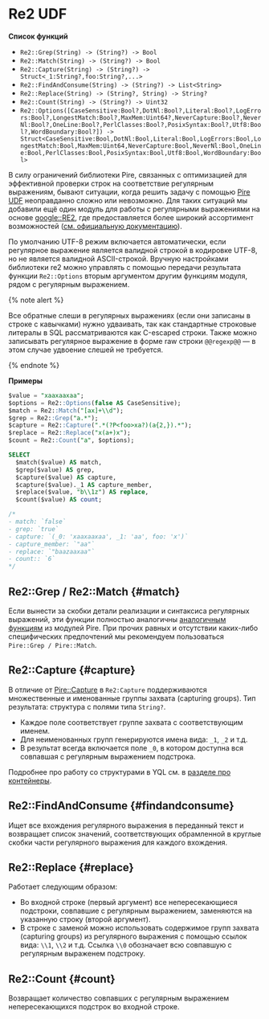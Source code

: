 # Re2 UDF

**Список функций**

* ```Re2::Grep(String) -> (String?) -> Bool```
* ```Re2::Match(String) -> (String?) -> Bool```
* ```Re2::Capture(String) -> (String?) -> Struct<_1:String?,foo:String?,...>```
* ```Re2::FindAndConsume(String) -> (String?) -> List<String>```
* ```Re2::Replace(String) -> (String?, String) -> String?```
* ```Re2::Count(String) -> (String?) -> Uint32```
* ```Re2::Options([CaseSensitive:Bool?,DotNl:Bool?,Literal:Bool?,LogErrors:Bool?,LongestMatch:Bool?,MaxMem:Uint64?,NeverCapture:Bool?,NeverNl:Bool?,OneLine:Bool?,PerlClasses:Bool?,PosixSyntax:Bool?,Utf8:Bool?,WordBoundary:Bool?]) -> Struct<CaseSensitive:Bool,DotNl:Bool,Literal:Bool,LogErrors:Bool,LongestMatch:Bool,MaxMem:Uint64,NeverCapture:Bool,NeverNl:Bool,OneLine:Bool,PerlClasses:Bool,PosixSyntax:Bool,Utf8:Bool,WordBoundary:Bool>```

В силу ограничений библиотеки Pire, связанных с оптимизацией для эффективной проверки строк на соответствие регулярным выражениям, бывают ситуации, когда решить задачу с помощью [Pire UDF](pire.md) неоправданно сложно или невозможно. Для таких ситуаций мы добавили ещё один модуль для работы с регулярными выражениями на основе [google::RE2](https://github.com/google/re2), где предоставляется более широкий ассортимент возможностей ([см. официальную документацию](https://github.com/google/re2/wiki/Syntax)).

По умолчанию UTF-8 режим включается автоматически, если регулярное выражение является валидной строкой в кодировке UTF-8, но не является валидной ASCII-строкой. Вручную настройками библиотеки re2 можно управлять с помощью передачи результата функции `Re2::Options` вторым аргументом другим функциям модуля, рядом с регулярным выражением.

{% note alert %}

Все обратные слеши в регулярных выражениях (если они записаны в строке с кавычками) нужно удваивать, так как стандартные строковые литералы в SQL рассматриваются как С-escaped строки. Также можно записывать регулярное выражение в форме raw строки `@@regexp@@` — в этом случае удвоение слешей не требуется.

{% endnote %}

**Примеры**

```sql
$value = "xaaxaaxaa";
$options = Re2::Options(false AS CaseSensitive);
$match = Re2::Match("[ax]+\\d");
$grep = Re2::Grep("a.*");
$capture = Re2::Capture(".*(?P<foo>xa?)(a{2,}).*");
$replace = Re2::Replace("x(a+)x");
$count = Re2::Count("a", $options);

SELECT
  $match($value) AS match,
  $grep($value) AS grep,
  $capture($value) AS capture,
  $capture($value)._1 AS capture_member,
  $replace($value, "b\\1z") AS replace,
  $count($value) AS count;

/*
- match: `false`
- grep: `true`
- capture: `(_0: 'xaaxaaxaa', _1: 'aa', foo: 'x')`
- capture_member: `"aa"`
- replace: `"baazaaxaa"`
- count:: `6`
*/
```

## Re2::Grep / Re2::Match {#match}

Если вынести за скобки детали реализации и синтаксиса регулярных выражений, эти функции полностью аналогичны [аналогичным функциям](pire.md#match) из модулей Pire. При прочих равных и отсутствии каких-либо специфических предпочтений мы рекомендуем пользоваться `Pire::Grep / Pire::Match`.

## Re2::Capture {#capture}

В отличие от [Pire::Capture](pire.md#capture) в `Re2:Capture` поддерживаются множественные и именованные группы захвата (capturing groups).
Тип результата: структура с полями типа `String?`.

* Каждое поле соответствует группе захвата с соответствующим именем.
* Для неименованных групп генерируются имена вида: `_1`, `_2` и т.д.
* В результат всегда включается поле `_0`, в котором доступна вся совпавшая с регулярным выражением подстрока.

Подробнее про работу со структурами в YQL см. в [разделе про контейнеры](../../types/containers.md).

## Re2::FindAndConsume {#findandconsume}

Ищет все вхождения регулярного выражения в переданный текст и возвращает список значений, соответствующих обрамленной в круглые скобки части регулярного выражения для каждого вхождения.

## Re2::Replace {#replace}

Работает следующим образом:

* Во входной строке (первый аргумент) все непересекающиеся подстроки, совпавшие с регулярным выражением, заменяются на указанную строку (второй аргумент).
* В строке с заменой можно использовать содержимое групп захвата (capturing groups) из регулярного выражения с помощью ссылок вида: `\\1`, `\\2` и т.д. Ссылка `\\0` обозначает всю совпавшую с регулярным выраженем подстроку.

## Re2::Count {#count}

Возвращает количество совпавших с регулярным выражением непересекающихся подстрок во входной строке.
